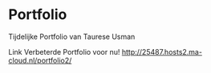 # Portfolio

 Tijdelijke Portfolio van Taurese Usman
 
 
 
Link Verbeterde Portfolio voor nu!
http://25487.hosts2.ma-cloud.nl/portfolio2/
